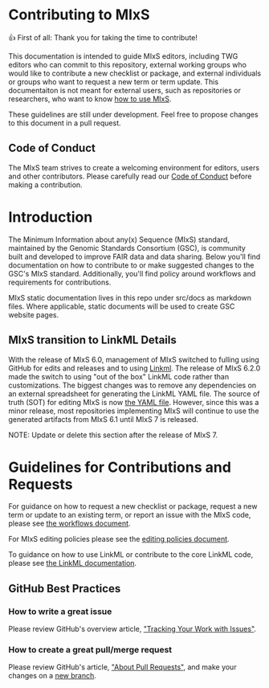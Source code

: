 # Contributing to MIxS

:+1: First of all: Thank you for taking the time to contribute!

This documentation is intended to guide MIxS editors, including TWG editors who can commit to this repository, external working groups who would like to contribute a new checklist or package, and external individuals or groups who want to request a new term or term update. This documentaiton is not meant for external users, such as repositories or researchers, who want to know [how to use MIxS](https://github.com/GenomicsStandardsConsortium/mixs/blob/main/src/mixs/schema/mixs.yaml).  

These guidelines are still under development. Feel free to propose changes to this document in a pull request.

## Code of Conduct

The MIxS team strives to create a welcoming environment for editors, users and other contributors.
Please carefully read our [Code of Conduct](CODE_OF_CONDUCT.md) before making a contribution.

# Introduction


The Minimum Information about any(x) Sequence (MIxS) standard, maintained by the Genomic Standards Consortium (GSC), is community built and developed to improve FAIR data and data sharing. Below you'll find documentation on how to contribute to or make suggested changes to the GSC's MIxS standard. Additionally, you'll find policy around workflows and requirements for contributions.

MIxS static documentation lives in this repo under src/docs as markdown files. Where applicable, static documents will be used to create GSC website pages.

## MIxS transition to LinkML Details

With the release of MIxS 6.0, management of MIxS switched to fulling using GitHub for edits and releases and to using [Linkml](https://linkml.io/). The release of MIxS 6.2.0 made the switch to using "out of the box" LinkML code rather than customizations. The biggest changes was to remove any dependencies on an external spreadsheet for generating the LinkML YAML file. The source of truth (SOT) for editing MIxS is now [the YAML file](https://github.com/GenomicsStandardsConsortium/mixs/blob/main/src/mixs/schema/mixs.yaml). However, since this was a minor release, most repositories implementing MIxS will continue to use the generated artifacts from MIxS 6.1 until MIxS 7 is released.

NOTE: Update or delete this section after the release of MIxS 7.

# Guidelines for Contributions and Requests

For guidance on how to request a new checklist or package, request a new term or update to an existing term, or report an issue with the MIxS code, please see [the workflows document](worklows.md).

For MIxS editing policies please see the [editing policies document](policies.md).

To guidance on how to use LinkML or contribute to the core LinkML code, please see [the LinkML documentation](https://linkml.io/linkml/).

## GitHub Best Practices

### How to write a great issue

Please review GitHub's overview article,
["Tracking Your Work with Issues"][about-issues].

### How to create a great pull/merge request

Please review GitHub's article, ["About Pull Requests"][about-pulls],
and make your changes on a [new branch][about-branches].

[about-branches]: https://docs.github.com/en/pull-requests/collaborating-with-pull-requests/proposing-changes-to-your-work-with-pull-requests/about-branches
[about-issues]: https://docs.github.com/en/issues/tracking-your-work-with-issues/about-issues
[about-pulls]: https://docs.github.com/en/pull-requests/collaborating-with-pull-requests/proposing-changes-to-your-work-with-pull-requests/about-pull-requests
[issues]: https://github.com/GenomicsStandardsConsortium/mixs/issues/
[pulls]: https://github.com/GenomicsStandardsConsortium/mixs/pulls/
